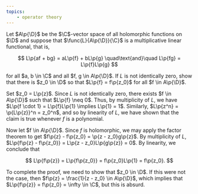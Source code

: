 ```yaml
---
topics:
    - operator theory
---
```


<problem>

Let $A\p{\D}$ be the $\C$-vector space of all holomorphic functions on $\D$ and suppose that $\func{L}{A\p{\D}}{\C}$ is a multiplicative linear functional, that is,

$$
L\p{af + bg} = aL\p{f} + bL\p{g}
\quad\text{and}\quad
L\p{fg} = L\p{f}L\p{g}
$$

for all $a, b \in \C$ and all $f, g \in A\p{\D}$. If $L$ is not identically zero, show that there is $z_0 \in \D$ so that $L\p{f} = f\p{z_0}$ for all $f \in A\p{\D}$.

</problem>

<solution>

Set $z_0 = L\p{z}$. Since $L$ is not identically zero, there exists $f \in A\p{\D}$ such that $L\p{f} \neq 0$. Thus, by multiplicity of $L$, we have $L\p{f \cdot 1} = L\p{f}L\p{1} \implies L\p{1} = 1$. Similarly, $L\p{z^n} = \p{L\p{z}}^n = z_0^n$, and so by linearity of $L$, we have shown that the claim is true whenever $f$ is a polynomial.

Now let $f \in A\p{\D}$. Since $f$ is holomorphic, we may apply the factor theorem to get $f\p{z} - f\p{z_0} = \p{z - z_0}g\p{z}$. By multiplicity of $L$, $L\p{f\p{z} - f\p{z_0}} = L\p{z - z_0}L\p{g\p{z}} = 0$. By linearity, we conclude that

$$
L\p{f\p{z}}
    = L\p{f\p{z_0}}
    = f\p{z_0}L\p{1}
    = f\p{z_0}.
$$

To complete the proof, we need to show that $z_0 \in \D$. If this were not the case, then $f\p{z} = \frac{1}{z - z_0} \in A\p{\D}$, which implies that $L\p{f\p{z}} = f\p{z_0} = \infty \in \C$, but this is absurd.

</solution>
